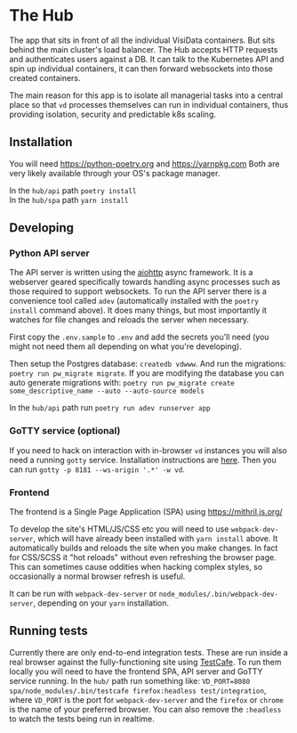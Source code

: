 # The Hub

The app that sits in front of all the individual VisiData containers. But sits
behind the main cluster's load balancer. The Hub accepts HTTP requests and
authenticates users against a DB. It can talk to the Kubernetes API and spin
up individual containers, it can then forward websockets into those created containers.

The main reason for this app is to isolate all managerial tasks into a central place so
that `vd` processes themselves can run in individual containers, thus providing isolation, security and predictable k8s scaling.

## Installation
You will need https://python-poetry.org and https://yarnpkg.com Both are very
likely available through your OS's package manager.

In the `hub/api` path `poetry install`    
In the `hub/spa` path `yarn install`    

## Developing

### Python API server
The API server is written using the [aiohttp](https://github.com/aio-libs/aiohttp) async framework. It is a webserver geared specifically towards handling async processes such as those required to support websockets. To run the  API server there is a convenience tool called `adev` (automatically installed with the `poetry install` command above). It does many things, but most importantly it watches for file changes and reloads the server when necessary.

First copy the `.env.sample` to `.env` and add the secrets you'll need (you might not need
them all depending on what you're developing).

Then setup the Postgres database: `createdb vdwww`. And run the migrations:
`poetry run pw_migrate migrate`. If you are modifying the database you can auto generate
migrations with: `poetry run pw_migrate create some_descriptive_name --auto --auto-source models`

In the `hub/api` path run `poetry run adev runserver app`

### GoTTY service (optional)
If you need to hack on interaction with in-browser `vd` instances you will also need a running `gotty` service. Installation instructions are [here](https://github.com/yudai/gotty#installation). Then you can run `gotty -p 8181 --ws-origin '.*' -w vd`.

### Frontend
The frontend is a Single Page Application (SPA) using https://mithril.js.org/

To develop the site's HTML/JS/CSS etc you will need to use `webpack-dev-server`, which will have already been installed with `yarn install` above. It automatically builds and reloads the site when you make changes. In fact for CSS/SCSS it "hot reloads" without even refreshing the browser page. This can sometimes cause oddities when hacking complex styles, so occasionally a normal browser refresh is useful.

It can be run with `webpack-dev-server` or `node_modules/.bin/webpack-dev-server`, depending on your `yarn` installation.

## Running tests
Currently there are only end-to-end integration tests. These are run inside a real browser against the fully-functioning site using [TestCafe](https://devexpress.github.io/testcafe/). To run them locally you will need to have the frontend SPA, API server and GoTTY service running. In the `hub/` path run something like: `VD_PORT=8080 spa/node_modules/.bin/testcafe firefox:headless test/integration`, where `VD_PORT` is the port for `webpack-dev-server` and the `firefox` or `chrome` is the name of your preferred browser. You can also remove the `:headless` to watch the tests being run in realtime.
